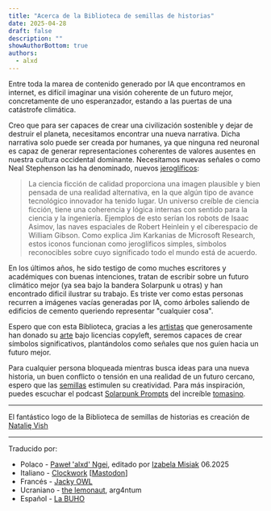 ```yaml
---
title: "Acerca de la Biblioteca de semillas de historias"
date: 2025-04-28
draft: false
description: ""
showAuthorBottom: true
authors:
  - alxd
---
```


Entre toda la marea de contenido generado por IA que encontramos en internet, es difícil imaginar una visión coherente de un futuro mejor, concretamente de uno esperanzador, estando a las puertas de una catástrofe climática.

Creo que para ser capaces de crear una civilización sostenible y dejar de destruir el planeta, necesitamos encontrar una nueva narrativa. Dicha narrativa solo puede ser creada por humanes, ya que ninguna red neuronal es capaz de generar representaciones coherentes de valores ausentes en nuestra cultura occidental dominante. Necesitamos nuevas señales o como Neal Stephenson las ha denominado, nuevos [jeroglíficos](https://web.archive.org/web/20120410060017/http://www.worldpolicy.org/journal/fall2011/innovation-starvation):

> La ciencia ficción de calidad proporciona una imagen plausible y bien pensada de una realidad alternativa, en la que algún tipo de avance tecnológico innovador ha tenido lugar. Un universo creíble de ciencia ficción, tiene una coherencia y lógica internas con sentido para la ciencia y la ingeniería. Ejemplos de esto serían los robots de Isaac Asimov, las naves espaciales de Robert Heinlein y el ciberespacio de William Gibson. Como explica Jim Karkanias de Microsoft Research, estos iconos funcionan como jeroglíficos simples, símbolos reconocibles sobre cuyo significado todo el mundo está de acuerdo.

En los últimos años, he sido testigo de como muches escritores y académiques con buenas intenciones, tratan de escribir sobre un futuro climático mejor (ya sea bajo la bandera Solarpunk u otras) y han encontrado dificil ilustrar su trabajo. Es triste ver como estas personas recurren a imágenes vacías generadas por IA, como árboles saliendo de edificios de cemento queriendo representar "cualquier cosa".

Espero que con esta Biblioteca, gracias a les [artistas](/es/authors/) que generosamente han donado su [arte](/es/art/) bajo licencias copyleft, seremos capaces de crear símbolos significativos, plantándolos como señales que nos guíen hacia un futuro mejor.

Para cualquier persona bloqueada mientras busca ideas para una nueva historia, un buen conflicto o tensión en una realidad de un futuro cercano, espero que las [semillas](/es/seeds/) estimulen su creatividad. Para más inspiración, puedes escuchar el podcast [Solarpunk Prompts](https://podcast.tomasino.org/@SolarpunkPrompts) del increíble [tomasino](https://tomasino.org/).

---

El fantástico logo de la Biblioteca de semillas de historias es creación de [Natalię Vish](https://mas.to/@karafuto)

---

Traducido por:

- Polaco - [Paweł 'alxd' Ngei](/es/authors/alxd), editado por [Izabela Misiak](https://mastodon.social/@izabelamisiak) 06.2025
- Italiano - [Clockwork](https://clockwooork.github.io/) [[Mastodon](https://sociale.network/@clockwooork)]
- Francés - [Jacky OWL](/es/authors/jackyowl)
- Ucraniano - [the lemonaut](/es/authors/thelemonaut), arg4ntum
- Español - [La BUHO](https://labuho.org/) 

